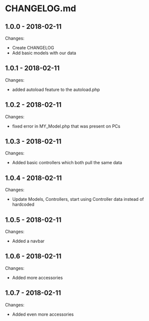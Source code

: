 # CHANGELOG.md

## 1.0.0 - 2018-02-11

Changes:

- Create CHANGELOG
- Add basic models with our data

## 1.0.1 - 2018-02-11

Changes:

- added autoload feature to the autoload.php

## 1.0.2 - 2018-02-11

Changes:

- fixed error in MY_Model.php that was present on PCs

## 1.0.3 - 2018-02-11

Changes:

- Added basic controllers which both pull the same data

## 1.0.4 - 2018-02-11

Changes:

- Update Models, Controllers, start using Controller data instead of hardcoded

## 1.0.5 - 2018-02-11

Changes:

- Added a navbar

## 1.0.6 - 2018-02-11

Changes:

- Added more accessories

## 1.0.7 - 2018-02-11

Changes:

- Added even more accessories
